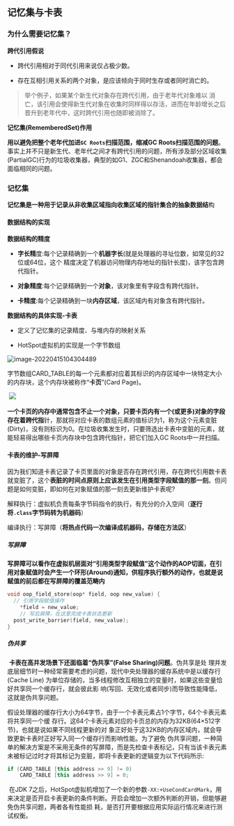 ## 记忆集与卡表

### 为什么需要记忆集？

**跨代引用假说**

- 跨代引用相对于同代引用来说仅占极少数。

- 存在互相引用关系的两个对象，是应该倾向于同时生存或者同时消亡的。

> 举个例子，如果某个新生代对象存在跨代引用，由于老年代对象难以
> 消亡，该引用会使得新生代对象在收集时同样得以存活，进而在年龄增长之后晋升到老年代中，这时跨代引用也随即被消除了。

**记忆集(RememberedSet)作用**

​		**用以避免把整个老年代加进`GC Roots`扫描范围，缩减GC Roots扫描范围的问题**。事实上并不只是新生代、老年代之间才有跨代引用的问题，所有涉及部分区域收集(PartialGC)行为的垃圾收集器，典型的如G1、ZGC和Shenandoah收集器，都会面临相同的问题。

### 记忆集

​		**记忆集是一种用于记录从非收集区域指向收集区域的指针集合的抽象数据结**构

#### 数据结构的实现

**数据结构的精度**

- **字长精**度:每个记录精确到一个**机器字长**(就是处理器的寻址位数，如常见的32位或64位，这个 精度决定了机器访问物理内存地址的指针长度)，该字包含跨代指针。

- **对象精度**:每个记录精确到一个**对象**，该对象里有字段含有跨代指针。 
- **卡精度**:每个记录精确到一块**内存区域**，该区域内有对象含有跨代指针。

**数据结构的具体实现-卡表**

- 定义了记忆集的记录精度、与堆内存的映射关系

- HotSpot虚拟机的实现是一个字节数组

![image-20220415104304489](https://cdn.jsdelivr.net/gh/zjmJavaByte/images/img/202204151043696.png)

​		字节数组CARD_TABLE的每一个元素都对应着其标识的内存区域中一块特定大小的内存块，这个内存块被称作“**卡页**”(Card Page)。

​		![](https://cdn.jsdelivr.net/gh/zjmJavaByte/images/img/202204151059835.jpg)

​		**一个卡页的内存中通常包含不止一个对象，只要卡页内有一个(或更多)对象的字段存在着跨代指**针，那就将对应卡表的数组元素的值标识为1，称为这个元素变脏(Dirty)，没有则标识为0。在垃圾收集发生时，只要筛选出卡表中变脏的元素，就能轻易得出哪些卡页内存块中包含跨代指针，把它们加入GC Roots中一并扫描。

#### 卡表的维护-写屏障

​		因为我们知道卡表记录了卡页里面的对象是否存在跨代引用，存在跨代引用数卡表就变脏了，这个**表脏的时间点原则上应该发生在引用类型字段赋值的那一刻**。但问题是如何变脏，即如何在对象赋值的那一刻去更新维护卡表呢?

解释执行：虚拟机负责每条字节码指令的执行，有充分的介入空间（**逐行将`.class`字节码转为机器码**）

编译执行：写屏障（**将热点代码一次编译成机器码，存储在方法区**）

##### 写屏障

​		**写屏障可以看作在虚拟机层面对“引用类型字段赋值”这个动作的AOP切面，在引用对象赋值时会产生一个环形(Around)通知，供程序执行额外的动作，也就是说赋值的前后都在写屏障的覆盖范畴内**

```c++
void oop_field_store(oop* field, oop new_value) { 
  // 引用字段赋值操作
	*field = new_value;
	// 写后屏障，在这里完成卡表状态更新 
  post_write_barrier(field, new_value);
}
```

##### 伪共享

​		**卡表在高并发场景下还面临着“伪共享”(False Sharing)问题**。伪共享是处 理并发底层细节时一种经常需要考虑的问题，现代中央处理器的缓存系统中是以缓存行(Cache Line) 为单位存储的，当多线程修改互相独立的变量时，如果这些变量恰好共享同一个缓存行，就会彼此影 响(写回、无效化或者同步)而导致性能降低，这就是伪共享问题。

​		假设处理器的缓存行大小为64字节，由于一个卡表元素占1个字节，64个卡表元素将共享同一个缓 存行。这64个卡表元素对应的卡页总的内存为32KB(64×512字节)，也就是说如果不同线程更新的对 象正好处于这32KB的内存区域内，就会导致更新卡表时正好写入同一个缓存行而影响性能。为了避免 伪共享问题，一种简单的解决方案是不采用无条件的写屏障，而是先检查卡表标记，只有当该卡表元素未被标记过时才将其标记为变脏，即将卡表更新的逻辑变为以下代码所示:

```c++
if (CARD_TABLE [this address >> 9] != 0) 
  	CARD_TABLE [this address >> 9] = 0;
```

​		在JDK 7之后，HotSpot虚拟机增加了一个新的参数`-XX:+UseCondCardMark`，用来决定是否开启卡表更新的条件判断。开启会增加一次额外判断的开销，但能够避免伪共享问题，两者各有性能损 耗，是否打开要根据应用实际运行情况来进行测试权衡。